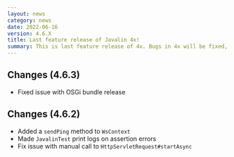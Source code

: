 ```yaml
---
layout: news
category: news
date: 2022-06-16
version: 4.6.X
title: Last feature release of Javalin 4x!
summary: This is last feature release of 4x. Bugs in 4x will be fixed, but new features will be added in Javalin 5!
---
```


## Changes (4.6.3)
* Fixed issue with OSGi bundle release

## Changes (4.6.2)
* Added a `sendPing` method to `WsContext`
* Made `JavalinTest` print logs on assertion errors
* Fix issue with manual call to `HttpServletRequest#startAsync`
